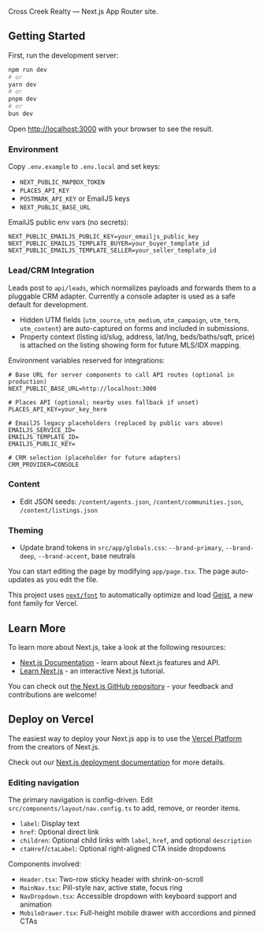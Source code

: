 Cross Creek Realty — Next.js App Router site.

## Getting Started

First, run the development server:

```bash
npm run dev
# or
yarn dev
# or
pnpm dev
# or
bun dev
```

Open [http://localhost:3000](http://localhost:3000) with your browser to see the result.

### Environment

Copy `.env.example` to `.env.local` and set keys:

- `NEXT_PUBLIC_MAPBOX_TOKEN`
- `PLACES_API_KEY`
- `POSTMARK_API_KEY` or EmailJS keys
- `NEXT_PUBLIC_BASE_URL`

EmailJS public env vars (no secrets):

```
NEXT_PUBLIC_EMAILJS_PUBLIC_KEY=your_emailjs_public_key
NEXT_PUBLIC_EMAILJS_TEMPLATE_BUYER=your_buyer_template_id
NEXT_PUBLIC_EMAILJS_TEMPLATE_SELLER=your_seller_template_id
```

### Lead/CRM Integration

Leads post to `api/leads`, which normalizes payloads and forwards them to a pluggable CRM adapter. Currently a console adapter is used as a safe default for development.

- Hidden UTM fields (`utm_source`, `utm_medium`, `utm_campaign`, `utm_term`, `utm_content`) are auto-captured on forms and included in submissions.
- Property context (listing id/slug, address, lat/lng, beds/baths/sqft, price) is attached on the listing showing form for future MLS/IDX mapping.

Environment variables reserved for integrations:

```
# Base URL for server components to call API routes (optional in production)
NEXT_PUBLIC_BASE_URL=http://localhost:3000

# Places API (optional; nearby uses fallback if unset)
PLACES_API_KEY=your_key_here

# EmailJS legacy placeholders (replaced by public vars above)
EMAILJS_SERVICE_ID=
EMAILJS_TEMPLATE_ID=
EMAILJS_PUBLIC_KEY=

# CRM selection (placeholder for future adapters)
CRM_PROVIDER=CONSOLE
```

### Content

- Edit JSON seeds: `/content/agents.json`, `/content/communities.json`, `/content/listings.json`

### Theming

- Update brand tokens in `src/app/globals.css`: `--brand-primary`, `--brand-deep`, `--brand-accent`, base neutrals

You can start editing the page by modifying `app/page.tsx`. The page auto-updates as you edit the file.

This project uses [`next/font`](https://nextjs.org/docs/app/building-your-application/optimizing/fonts) to automatically optimize and load [Geist](https://vercel.com/font), a new font family for Vercel.

## Learn More

To learn more about Next.js, take a look at the following resources:

- [Next.js Documentation](https://nextjs.org/docs) - learn about Next.js features and API.
- [Learn Next.js](https://nextjs.org/learn) - an interactive Next.js tutorial.

You can check out [the Next.js GitHub repository](https://github.com/vercel/next.js) - your feedback and contributions are welcome!

## Deploy on Vercel

The easiest way to deploy your Next.js app is to use the [Vercel Platform](https://vercel.com/new?utm_medium=default-template&filter=next.js&utm_source=create-next-app&utm_campaign=create-next-app-readme) from the creators of Next.js.

Check out our [Next.js deployment documentation](https://nextjs.org/docs/app/building-your-application/deploying) for more details.

### Editing navigation

The primary navigation is config-driven. Edit `src/components/layout/nav.config.ts` to add, remove, or reorder items.

- `label`: Display text
- `href`: Optional direct link
- `children`: Optional child links with `label`, `href`, and optional `description`
- `ctaHref`/`ctaLabel`: Optional right-aligned CTA inside dropdowns

Components involved:

- `Header.tsx`: Two-row sticky header with shrink-on-scroll
- `MainNav.tsx`: Pill-style nav, active state, focus ring
- `NavDropdown.tsx`: Accessible dropdown with keyboard support and animation
- `MobileDrawer.tsx`: Full-height mobile drawer with accordions and pinned CTAs
